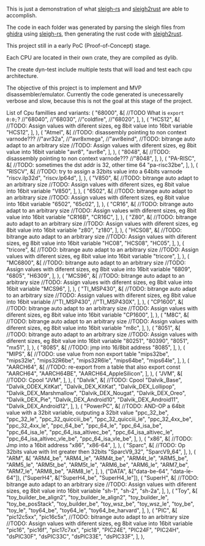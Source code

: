This is just a demonstration of what
[sleigh-rs](https://github.com/rbran/sleigh-rs) and
[sleigh2rust](https://github.com/rbran/sleigh2rust) are able to accomplish.

The code in each folder was generated by parsing the sleigh files from
[ghidra](https://github.com/NationalSecurityAgency/ghidra) using
[sleigh-rs](https://github.com/rbran/sleigh-rs), then generating the rust code
with [sleigh2rust](https://github.com/rbran/sleigh2rust).

This project still in a early PoC (Proof-of-Concept) stage.

Each CPU are located in their own crate, they are compiled as dylib.

The create dyn-test include multiple tests that will load and test
each cpu architecture.

The objective of this project is to implement and MVP disassembler/emulator.
Currently the code generated is unecessarelly verbose and slow, because this is
not the goal at this stage of the project.

List of Cpu famillies and variants:
(
    "68000",
    &[
        //TODO What is `export 0:0;`?
        //"68040",
        //"68030",
        //"coldfire",
        //"68020",
    ],
),
(
    "HCS12",
    &[
        //TODO: Assign values with diferent sizes, eg 8bit value into 16bit variable
        "HCS12",
    ],
),
(
    "Atmel",
    &[
        //TODO: disassembly pointing to non context varnode???
        //"avr32a",
        //"avr8xmega",
        //"avr8eind",
        //TODO: bitrange auto adapt to an arbitrary size
        //TODO: Assign values with diferent sizes, eg 8bit value into 16bit variable
        "avr8", "avr8e",
    ],
),
(
    "8048",
    &[
        //TODO: disassembly pointing to non context varnode???
        //"8048",
    ],
),
(
    "PA-RISC",
    &[
        //TODO: sometimes the dst addr is 32, other time 64
        "pa-risc32be",
    ],
),
(
    "RISCV",
    &[
        //TODO: try to assign a 32bits value into a 64bits varnode
        "riscv.ilp32d",
        "riscv.lp64d",
    ],
),
(
    "V850",
    &[
        //TODO: bitrange auto adapt to an arbitrary size
        //TODO: Assign values with diferent sizes, eg 8bit value into 16bit variable
        "V850",
    ],
),
(
    "6502",
    &[
        //TODO: bitrange auto adapt to an arbitrary size
        //TODO: Assign values with diferent sizes, eg 8bit value into 16bit variable
        "6502", "65c02",
    ],
),
(
    "CR16",
    &[
        //TODO: bitrange auto adapt to an arbitrary size
        //TODO: Assign values with diferent sizes, eg 8bit value into 16bit variable
        "CR16B", "CR16C",
    ],
),
(
    "Z80",
    &[
        //TODO: bitrange auto adapt to an arbitrary size
        //TODO: Assign values with diferent sizes, eg 8bit value into 16bit variable
        "z80", "z180",
    ],
),
(
    "HCS08",
    &[
        //TODO: bitrange auto adapt to an arbitrary size
        //TODO: Assign values with diferent sizes, eg 8bit value into 16bit variable
        "HC08", "HCS08", "HC05",
    ],
),
(
    "tricore",
    &[
        //TODO: bitrange auto adapt to an arbitrary size
        //TODO: Assign values with diferent sizes, eg 8bit value into 16bit variable
        "tricore",
    ],
),
(
    "MC6800",
    &[
        //TODO: bitrange auto adapt to an arbitrary size
        //TODO: Assign values with diferent sizes, eg 8bit value into 16bit variable
        "6809", "6805", "H6309",
    ],
),
(
    "MCS96",
    &[
        //TODO: bitrange auto adapt to an arbitrary size
        //TODO: Assign values with diferent sizes, eg 8bit value into 16bit variable
        "MCS96",
    ],
),
(
    "TI_MSP430",
    &[
        //TODO: bitrange auto adapt to an arbitrary size
        //TODO: Assign values with diferent sizes, eg 8bit value into 16bit variable
        //"TI_MSP430",
        //"TI_MSP430X",
    ],
),
(
    "CP1600",
    &[
        //TODO: bitrange auto adapt to an arbitrary size
        //TODO: Assign values with diferent sizes, eg 8bit value into 16bit variable
        "CP1600",
    ],
),
(
    "M8C",
    &[
        //TODO: bitrange auto adapt to an arbitrary size
        //TODO: Assign values with diferent sizes, eg 8bit value into 16bit variable
        "m8c",
    ],
),
(
    "8051",
    &[
        //TODO: bitrange auto adapt to an arbitrary size
        //TODO: Assign values with diferent sizes, eg 8bit value into 16bit variable
        "80251", "80390", "8051", "mx51",
    ],
),
(
    "8085",
    &[
        //TODO: jmp into 16/8bit address
        "8085",
    ],
),
(
    "MIPS",
    &[
        //TODO: use value from non export table
        "mips32be",
        "mips32le",
        "mips32R6be",
        "mips32R6le",
        "mips64be",
        "mips64le",
    ],
),
(
    "AARCH64",
    &[
        //TODO: re-export from a table that also export const
        "AARCH64",
        "AARCH64BE",
        "AARCH64_AppleSilicon",
    ],
),
(
    "JVM",
    &[
        //TODO: Cpool
        "JVM",
    ],
),
(
    "Dalvik",
    &[
        //TODO: Cpool
        "Dalvik_Base",
        "Dalvik_ODEX_KitKat",
        "Dalvik_DEX_KitKat",
        "Dalvik_DEX_Lollipop",
        "Dalvik_DEX_Marshmallow",
        "Dalvik_DEX_Nougat",
        "Dalvik_DEX_Oreo",
        "Dalvik_DEX_Pie",
        "Dalvik_DEX_Android10",
        "Dalvik_DEX_Android11",
        "Dalvik_DEX_Android12",
    ],
),
(
    "PowerPC",
    &[
        //TODO: AND-OP a 64bit value with a 32bit variable, outputing a 32bit value
        "ppc_32_be",
        "ppc_32_le",
        "ppc_32_quicciii_be",
        "ppc_32_quicciii_le",
        "ppc_32_4xx_be",
        "ppc_32_4xx_le",
        "ppc_64_be",
        "ppc_64_le",
        "ppc_64_isa_be",
        "ppc_64_isa_le",
        "ppc_64_isa_altivec_be",
        "ppc_64_isa_altivec_le",
        "ppc_64_isa_altivec_vle_be",
        "ppc_64_isa_vle_be",
    ],
),
(
    "x86",
    &[
        //TODO: Jmp into a 16bit address
        "x86", "x86-64",
    ],
),
(
    "Sparc",
    &[
        //TODO: Op 32bits value with Int greater then 32bits
        "SparcV9_32",
        "SparcV9_64",
    ],
),
(
    "ARM",
    &[
        "ARM4_be", "ARM4_le", "ARM4t_be", "ARM4t_le", "ARM5_be", "ARM5_le",
        "ARM5t_be", "ARM5t_le", "ARM6_be", "ARM6_le", "ARM7_be", "ARM7_le",
        "ARM8_be", "ARM8_le",
    ],
),
("DATA", &["data-be-64", "data-le-64"]),
("SuperH4", &["SuperH4_be", "SuperH4_le"]),
(
    "SuperH",
    &[
        //TODO: bitrange auto adapt to an arbitrary size
        //TODO: Assign values with diferent sizes, eg 8bit value into 16bit variable
        "sh-1", "sh-2", "sh-2a",
    ],
),
(
    "Toy",
    &[
        "toy_builder_be_align2",
        "toy_builder_le_align2",
        "toy_builder_le",
        "toy_be_posStack",
        "toy_builder_be",
        "toy_wsz_be",
        "toy_wsz_le",
        "toy_be",
        "toy_le",
        "toy64_be",
        "toy64_le",
        "toy64_be_harvard",
    ],
),
(
    "PIC",
    &[
        "pic12c5xx",
        "pic16c5x",
        //TODO: bitrange auto adapt to an arbitrary size
        //TODO: Assign values with diferent sizes, eg 8bit value into 16bit variable
        "pic16",
        "pic16f",
        "pic17c7xx",
        "pic18",
        "PIC24E",
        "PIC24F",
        "PIC24H",
        "dsPIC30F",
        "dsPIC33C",
        "dsPIC33E",
        "dsPIC33F",
    ],
),

